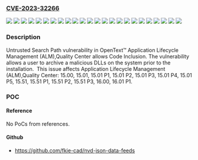### [CVE-2023-32266](https://cve.mitre.org/cgi-bin/cvename.cgi?name=CVE-2023-32266)
![](https://img.shields.io/static/v1?label=Product&message=Application%20Lifecycle%20Management%20(ALM)%2CQuality%20Center&color=blue)
![](https://img.shields.io/static/v1?label=Version&message=15.00%20&color=brightgreen)
![](https://img.shields.io/static/v1?label=Version&message=15.01%20&color=brightgreen)
![](https://img.shields.io/static/v1?label=Version&message=15.01%20P1%20&color=brightgreen)
![](https://img.shields.io/static/v1?label=Version&message=15.01%20P2%20&color=brightgreen)
![](https://img.shields.io/static/v1?label=Version&message=15.01%20P3%20&color=brightgreen)
![](https://img.shields.io/static/v1?label=Version&message=15.01%20P4%20&color=brightgreen)
![](https://img.shields.io/static/v1?label=Version&message=15.01%20P5%20&color=brightgreen)
![](https://img.shields.io/static/v1?label=Version&message=15.01_p1%20&color=brightgreen)
![](https://img.shields.io/static/v1?label=Version&message=15.01_p2%20&color=brightgreen)
![](https://img.shields.io/static/v1?label=Version&message=15.01_p3%20&color=brightgreen)
![](https://img.shields.io/static/v1?label=Version&message=15.01_p4%20&color=brightgreen)
![](https://img.shields.io/static/v1?label=Version&message=15.01_p5%20&color=brightgreen)
![](https://img.shields.io/static/v1?label=Version&message=15.51%20&color=brightgreen)
![](https://img.shields.io/static/v1?label=Version&message=15.51%20P1%20&color=brightgreen)
![](https://img.shields.io/static/v1?label=Version&message=15.51%20P2%20&color=brightgreen)
![](https://img.shields.io/static/v1?label=Version&message=15.51%20P3%20&color=brightgreen)
![](https://img.shields.io/static/v1?label=Version&message=15.51_p1%20&color=brightgreen)
![](https://img.shields.io/static/v1?label=Version&message=15.51_p2%20&color=brightgreen)
![](https://img.shields.io/static/v1?label=Version&message=15.51_p3%20&color=brightgreen)
![](https://img.shields.io/static/v1?label=Version&message=16.00%20&color=brightgreen)
![](https://img.shields.io/static/v1?label=Version&message=16.01%20P1%20&color=brightgreen)
![](https://img.shields.io/static/v1?label=Version&message=16.01_p1%20&color=brightgreen)
![](https://img.shields.io/static/v1?label=Vulnerability&message=CWE-426%20Untrusted%20Search%20Path&color=brightgreen)

### Description

Untrusted Search Path vulnerability in OpenText™ Application Lifecycle Management (ALM),Quality Center allows Code Inclusion. The vulnerability allows a user to archive a malicious DLLs on the system prior to the installation.  This issue affects Application Lifecycle Management (ALM),Quality Center: 15.00, 15.01, 15.01 P1, 15.01 P2, 15.01 P3, 15.01 P4, 15.01 P5, 15.51, 15.51 P1, 15.51 P2, 15.51 P3, 16.00, 16.01 P1.

### POC

#### Reference
No PoCs from references.

#### Github
- https://github.com/fkie-cad/nvd-json-data-feeds

